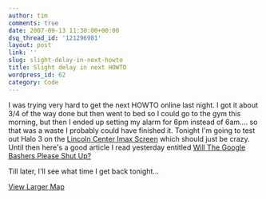 ```yaml
---
author: tim
comments: true
date: 2007-09-13 11:30:00+00:00
dsq_thread_id: '121296981'
layout: post
link: ''
slug: slight-delay-in-next-howto
title: Slight delay in next HOWTO
wordpress_id: 62
category: Code
---
```


I was trying very hard to get the next HOWTO online last night. I got it about
3/4 of the way done but then went to bed so I could go to the gym this
morning, but then I ended up setting my alarm for 6pm instead of 6am.... so
that was a waste I probably could have finished it. Tonight I'm going to test
out Halo 3 on the [Lincoln Center Imax Screen](http://www.fandango.com/amcloewslincolnsquare13withimax_aabqi/theaterpage) which should just be crazy. Until
then here's a good article I read yesterday entitled [Will The Google Bashers
Please Shut Up?](http://performancing.com/will-the-google-bashers-please-shut-up)  
  
Till later, I'll see what time I get back tonight...  
  
[View Larger Map](http://maps.google.com/maps?f=q&hl=en&geocode=&q=AMC+Loews+Lincoln+Square+13+with+IMAX&sll=37.0625,-95.677068&sspn=46.409192,82.265625&ie=UTF8&om=1&cid=40775399,-73982061,2461097962691146914&ll=40.784441,-73.977814&spn=0.019497,0.025749&z=14&iwloc=A&source=embed)

